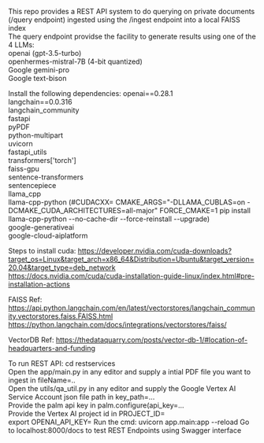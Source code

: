 This repo provides a REST API system to do querying on private documents (/query endpoint) ingested using the /ingest endpoint into a local FAISS index <br> 
The query endpoint providse the facility to generate results using one of the 4 LLMs:<br>
openai (gpt-3.5-turbo)<br>
openhermes-mistral-7B (4-bit quantized)<br>
Google gemini-pro<br>
Google text-bison<br>

Install the following dependencies:
openai==0.28.1<br>
langchain==0.0.316<br>
langchain_community<br>
fastapi<br>
pyPDF<br>
python-multipart<br>
uvicorn<br>
fastapi_utils<br>
transformers['torch']<br>
faiss-gpu<br>
sentence-transformers<br>
sentencepiece<br>
llama_cpp<br>
llama-cpp-python (#CUDACXX= CMAKE_ARGS="-DLLAMA_CUBLAS=on -DCMAKE_CUDA_ARCHITECTURES=all-major" FORCE_CMAKE=1 pip install llama-cpp-python --no-cache-dir --force-reinstall --upgrade)<br>
google-generativeai<br>
google-cloud-aiplatform<br>

Steps to install cuda: https://developer.nvidia.com/cuda-downloads?target_os=Linux&target_arch=x86_64&Distribution=Ubuntu&target_version=20.04&target_type=deb_network <br>
https://docs.nvidia.com/cuda/cuda-installation-guide-linux/index.html#pre-installation-actions<br>

FAISS Ref: https://api.python.langchain.com/en/latest/vectorstores/langchain_community.vectorstores.faiss.FAISS.html<br>
https://python.langchain.com/docs/integrations/vectorstores/faiss/ <br>

VectorDB Ref: https://thedataquarry.com/posts/vector-db-1/#location-of-headquarters-and-funding<br>

To run REST API: cd restservices<br>
Open the app/main.py in any editor and supply a intial PDF file you want to ingest in fileName=..<br>
Open the utils/qa_util.py in any editor and supply the Google Vertex AI Service Account json file path in key_path=...<br>
Provide the palm api key in palm.configure(api_key=...<br>
Provide the Vertex AI project id in PROJECT_ID=<br>
export OPENAI_API_KEY=
Run the cmd:
uvicorn app.main:app --reload
Go to localhost:8000/docs to test REST Endpoints using Swagger interface
